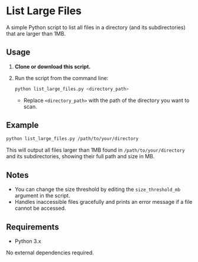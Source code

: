 # List Large Files

A simple Python script to list all files in a directory (and its subdirectories) that are larger than 1MB.

## Usage

1. **Clone or download this script.**
2. Run the script from the command line:

    ```bash
    python list_large_files.py <directory_path>
    ```

    - Replace `<directory_path>` with the path of the directory you want to scan.

## Example

```bash
python list_large_files.py /path/to/your/directory
```

This will output all files larger than 1MB found in `/path/to/your/directory` and its subdirectories, showing their full path and size in MB.

## Notes

- You can change the size threshold by editing the `size_threshold_mb` argument in the script.
- Handles inaccessible files gracefully and prints an error message if a file cannot be accessed.

## Requirements

- Python 3.x

No external dependencies required.
